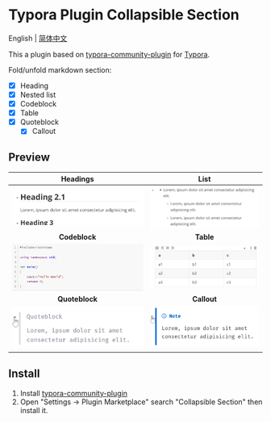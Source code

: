 # Typora Plugin Collapsible Section

English | [简体中文](./README.zh-CN.md)

This a plugin based on [typora-community-plugin][core] for [Typora](https://typora.io).

Fold/unfold markdown section:

- [x] Heading
- [x] Nested list
- [x] Codeblock
- [x] Table
- [x] Quoteblock
  - [x] Callout

## Preview

| **Headings**                      | **List**                       |
| :-------------------------------: | :----------------------------: |
| ![](./docs/assets/headings.gif)   | ![](./docs/assets/list.gif)    |
| **Codeblock**                     | **Table**                      |
| ![](./docs/assets/codeblock.gif)  | ![](./docs/assets/table.gif)   |
| **Quoteblock**                    | **Callout**                    |
| ![](./docs/assets/quoteblock.gif) | ![](./docs/assets/callout.gif) |


## Install

1. Install [typora-community-plugin][core]
2. Open "Settings -> Plugin Marketplace" search "Collapsible Section" then install it.



[core]: https://github.com/typora-community-plugin/typora-community-plugin
